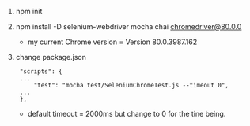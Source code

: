 1. npm init

2. npm install -D selenium-webdriver mocha chai chromedriver@80.0.0 
   * my current Chrome version = Version 80.0.3987.162

3. change package.json

        "scripts": {
        ...
            "test": "mocha test/SeleniumChromeTest.js --timeout 0",
        ...
        },
    
    * default timeout = 2000ms but change to 0 for the tine being.